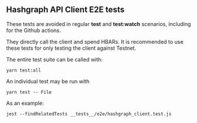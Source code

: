 ## Hashgraph API Client E2E tests

These tests are avoided in regular **test** and **test:watch** scenarios, including for the Github actions.

They directly call the client and spend HBARs. It is recommended to use these tests for only testing the client against Testnet.

The entire test suite can be called with:

```
yarn test:all
```

An individual test may be run with

```
yarn test -- File
```

As an example:

```
jest --findRelatedTests __tests__/e2e/hashgraph_client.test.js
```
